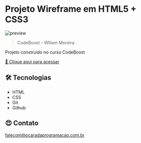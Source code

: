 # Projeto Wireframe em HTML5 + CSS3

![preview](./)

> CodeBoost - Wlliam Moreira 

Projeto construído no curso CodeBoost

[🔗 Clique aqui para acessar](https://ocaradaprogramacao.com.br/projeto-wireframe/)


## 🛠 Tecnologias
- HTML
- CSS
- Git
- Github

## 😍 Contato

falecom@ocaradaprogramacao.com.br
